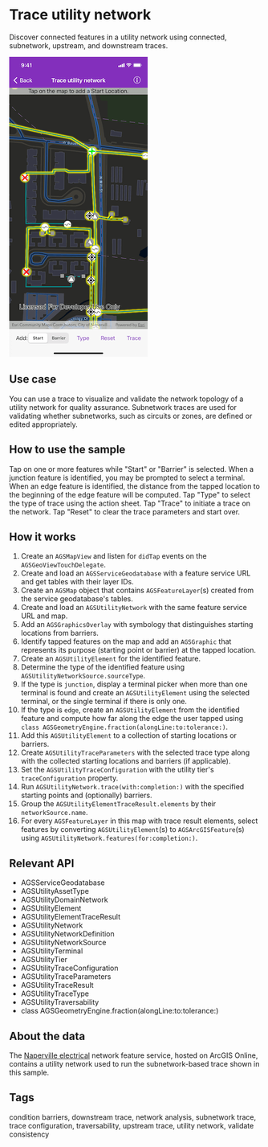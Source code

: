 # Trace utility network

Discover connected features in a utility network using connected, subnetwork, upstream, and downstream traces.

![Image of trace utility network](trace-utility-network.png)

## Use case

You can use a trace to visualize and validate the network topology of a utility network for quality assurance. Subnetwork traces are used for validating whether subnetworks, such as circuits or zones, are defined or edited appropriately.

## How to use the sample

Tap on one or more features while "Start" or "Barrier" is selected. When a junction feature is identified, you may be prompted to select a terminal. When an edge feature is identified, the distance from the tapped location to the beginning of the edge feature will be computed. Tap "Type" to select the type of trace using the action sheet. Tap "Trace" to initiate a trace on the network. Tap "Reset" to clear the trace parameters and start over.

## How it works

1. Create an `AGSMapView` and listen for `didTap` events on the `AGSGeoViewTouchDelegate`.
2. Create and load an `AGSServiceGeodatabase` with a feature service URL and get tables with their layer IDs.
3. Create an `AGSMap` object that contains `AGSFeatureLayer`(s) created from the service geodatabase's tables.
4. Create and load an `AGSUtilityNetwork` with the same feature service URL and map.
5. Add an `AGSGraphicsOverlay` with symbology that distinguishes starting locations from barriers.
6. Identify tapped features on the map and add an `AGSGraphic` that represents its purpose (starting point or barrier) at the tapped location.
7. Create an `AGSUtilityElement` for the identified feature.
8. Determine the type of the identified feature using `AGSUtilityNetworkSource.sourceType`.
9. If the type is `junction`, display a terminal picker when more than one terminal is found and create an `AGSUtilityElement` using the selected terminal, or the single terminal if there is only one.
10. If the type is `edge`, create an `AGSUtilityElement` from the identified feature and compute how far along the edge the user tapped using `class AGSGeometryEngine.fraction(alongLine:to:tolerance:)`.
11. Add this `AGSUtilityElement` to a collection of starting locations or barriers.
12. Create `AGSUtilityTraceParameters` with the selected trace type along with the collected starting locations and barriers (if applicable).
13. Set the `AGSUtilityTraceConfiguration` with the utility tier's `traceConfiguration` property.
14. Run `AGSUtilityNetwork.trace(with:completion:)` with the specified starting points and (optionally) barriers.
15. Group the `AGSUtilityElementTraceResult.elements` by their `networkSource.name`.
16. For every `AGSFeatureLayer` in this map with trace result elements, select features by converting `AGSUtilityElement`(s) to `AGSArcGISFeature`(s) using `AGSUtilityNetwork.features(for:completion:)`.

## Relevant API

* AGSServiceGeodatabase
* AGSUtilityAssetType
* AGSUtilityDomainNetwork
* AGSUtilityElement
* AGSUtilityElementTraceResult
* AGSUtilityNetwork
* AGSUtilityNetworkDefinition
* AGSUtilityNetworkSource
* AGSUtilityTerminal
* AGSUtilityTier
* AGSUtilityTraceConfiguration
* AGSUtilityTraceParameters
* AGSUtilityTraceResult
* AGSUtilityTraceType
* AGSUtilityTraversability
* class AGSGeometryEngine.fraction(alongLine:to:tolerance:)

## About the data

The [Naperville electrical](https://sampleserver7.arcgisonline.com/arcgis/rest/services/UtilityNetwork/NapervilleElectric/FeatureServer) network feature service, hosted on ArcGIS Online, contains a utility network used to run the subnetwork-based trace shown in this sample.

## Tags

condition barriers, downstream trace, network analysis, subnetwork trace, trace configuration, traversability, upstream trace, utility network, validate consistency
